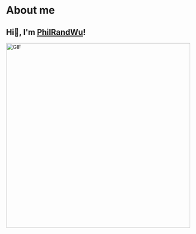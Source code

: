 # About me

## Hi👋, I'm [PhilRandWu]()!

<img alt="GIF" src="https://raw.githubusercontent.com/JoeyBling/JoeyBling/master/pic/pusheencode.gif" width='500px'/>
<gitalk/>
